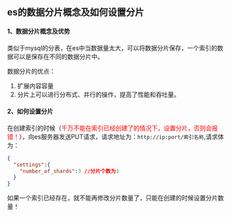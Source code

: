## es的数据分片概念及如何设置分片



#### 1、数据分片概念及优势

类似于mysql的分表，在es中当数据量太大，可以将数据分片保存，一个索引的数据可以是保存在不同的数据分片中。



数据分片的优点：

1. 扩展内容容量
2. 分片上可以进行分布式、并行的操作，提高了性能和吞吐量。



#### 2、如何设置分片

在创建索引的时候（<font color="red">千万不能在索引已经创建了的情况下，设置分片，否则会报错！</font>），向es服务器发送PUT请求，请求地址为：`http://ip:port/索引名称`,请求体为：

```json
{
  "settings":{
  	"number_of_shards":3 //分片个数为3
  }
}
```



如果一个索引已经存在，就不能再修改分片数量了，只能在创建的时候设置分片数量！

